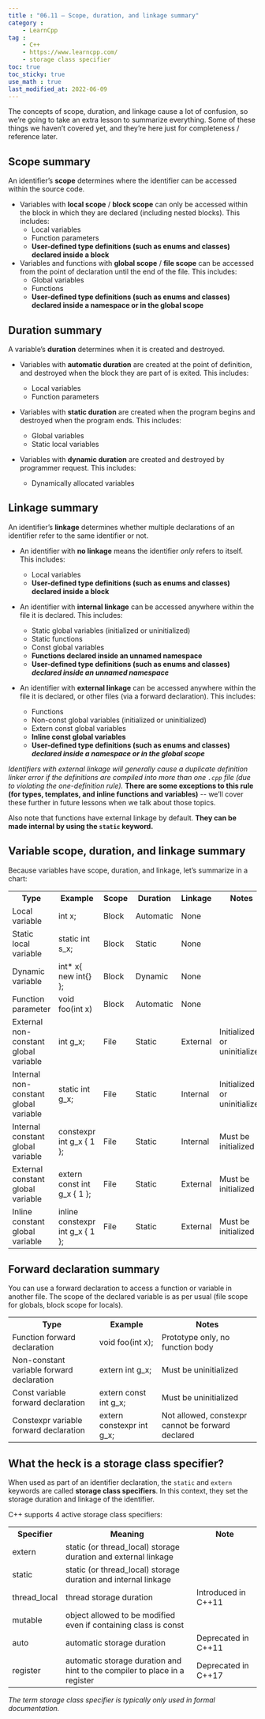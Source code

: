 ```yaml
---
title : "06.11 — Scope, duration, and linkage summary"
category :
    - LearnCpp
tag : 
    - C++
    - https://www.learncpp.com/
    - storage class specifier
toc: true  
toc_sticky: true 
use_math : true
last_modified_at: 2022-06-09
---
```



The concepts of scope, duration, and linkage cause a lot of confusion, so we’re going to take an extra lesson to summarize everything. Some of these things we haven’t covered yet, and they’re here just for completeness / reference later.


## Scope summary

An identifier’s **scope** determines where the identifier can be accessed within the source code.

- Variables with **local scope** / **block scope** can only be accessed within the block in which they are declared (including nested blocks). This includes:
    - Local variables
    - Function parameters
    - **User-defined type definitions (such as enums and classes) declared inside a block**
- Variables and functions with **global scope** / **file scope** can be accessed from the point of declaration until the end of the file. This includes:
    - Global variables
    - Functions
    - **User-defined type definitions (such as enums and classes) declared inside a namespace or in the global scope**


## Duration summary

A variable’s **duration** determines when it is created and destroyed.

- Variables with **automatic duration** are created at the point of definition, and destroyed when the block they are part of is exited. This includes:
    - Local variables
    - Function parameters

- Variables with **static duration** are created when the program begins and destroyed when the program ends. This includes:
    - Global variables
    - Static local variables

- Variables with **dynamic duration** are created and destroyed by programmer request. This includes:
    - Dynamically allocated variables


## Linkage summary

An identifier’s **linkage** determines whether multiple declarations of an identifier refer to the same identifier or not.

- An identifier with **no linkage** means the identifier *only* refers to itself. This includes:
    - Local variables
    - **User-defined type definitions (such as enums and classes) declared inside a block**

- An identifier with **internal linkage** can be accessed anywhere within the file it is declared. This includes:
    - Static global variables (initialized or uninitialized)
    - Static functions
    - Const global variables
    - **Functions declared inside an unnamed namespace**
    - **User-defined type definitions (such as enums and classes) *declared inside an unnamed namespace***

- An identifier with **external linkage** can be accessed anywhere within the file it is declared, or other files (via a forward declaration). This includes:
    - Functions
    - Non-const global variables (initialized or uninitialized)
    - Extern const global variables
    - **Inline const global variables**
    - **User-defined type definitions (such as enums and classes) *declared inside a namespace or in the global scope***

*Identifiers with external linkage will generally cause a duplicate definition linker error if the definitions are compiled into more than one `.cpp` file (due to violating the one-definition rule).* **There are some exceptions to this rule (for types, templates, and inline functions and variables)** -- we’ll cover these further in future lessons when we talk about those topics.

Also note that functions have external linkage by default. **They can be made internal by using the `static` keyword.**


## Variable scope, duration, and linkage summary

Because variables have scope, duration, and linkage, let’s summarize in a chart:

<div class="cpp-table-wrapper"><p></p><table class="cpp-table">
<tbody><tr>
<th>Type</th>
<th>Example</th>
<th>Scope</th>
<th>Duration</th>
<th>Linkage</th>
<th>Notes</th>
</tr>
<tr>
<td>Local variable</td>
<td>int x;</td>
<td>Block</td>
<td>Automatic</td>
<td>None</td>
<td></td>
</tr>
<tr>
<td>Static local variable</td>
<td>static int s_x;</td>
<td>Block</td>
<td>Static</td>
<td>None</td>
<td></td>
</tr>
<tr>
<td>Dynamic variable</td>
<td>int* x{ new int{} };</td>
<td>Block</td>
<td>Dynamic</td>
<td>None</td>
<td></td>
</tr>
<tr>
<td>Function parameter</td>
<td>void foo(int x)</td>
<td>Block</td>
<td>Automatic</td>
<td>None</td>
<td></td>
</tr>
<tr>
<td>External non-constant global variable</td>
<td>int g_x;</td>
<td>File</td>
<td>Static</td>
<td>External</td>
<td>Initialized or uninitialized</td>
</tr>
<tr>
<td>Internal non-constant global variable</td>
<td>static int g_x;</td>
<td>File</td>
<td>Static</td>
<td>Internal</td>
<td>Initialized or uninitialized</td>
</tr>
<tr>
<td>Internal constant global variable</td>
<td>constexpr int g_x { 1 };</td>
<td>File</td>
<td>Static</td>
<td>Internal</td>
<td>Must be initialized</td>
</tr>
<tr>
<td>External constant global variable</td>
<td>extern const int g_x { 1 };</td>
<td>File</td>
<td>Static</td>
<td>External</td>
<td>Must be initialized</td>
</tr>
<tr>
<td>Inline constant global variable</td>
<td>inline constexpr int g_x { 1 };</td>
<td>File</td>
<td>Static</td>
<td>External</td>
<td>Must be initialized</td>
</tr>
</tbody></table></div>


## Forward declaration summary

You can use a forward declaration to access a function or variable in another file. The scope of the declared variable is as per usual (file scope for globals, block scope for locals).

<div class="cpp-table-wrapper"><p></p><table class="cpp-table">
<tbody><tr>
<th>Type</th>
<th>Example</th>
<th>Notes</th>
</tr>
<tr>
<td>Function forward declaration</td>
<td>void foo(int x);</td>
<td>Prototype only, no function body</td>
</tr>
<tr>
<td>Non-constant variable forward declaration</td>
<td>extern int g_x;</td>
<td>Must be uninitialized</td>
</tr>
<tr>
<td>Const variable forward declaration</td>
<td>extern const int g_x;</td>
<td>Must be uninitialized</td>
</tr>
<tr>
<td>Constexpr variable forward declaration</td>
<td>extern constexpr int g_x;</td>
<td>Not allowed, constexpr cannot be forward declared</td>
</tr>
</tbody></table></div>


## What the heck is a storage class specifier?

When used as part of an identifier declaration, the `static` and `extern` keywords are called **storage class specifiers**. In this context, they set the storage duration and linkage of the identifier.

C++ supports 4 active storage class specifiers:

<div class="cpp-table-wrapper"><p></p><table class="cpp-table">
<tbody><tr>
<th>Specifier</th>
<th>Meaning</th>
<th>Note</th>
</tr>
<tr>
<td>extern</td>
<td>static (or thread_local) storage duration and external linkage</td>
<td></td>
</tr>
<tr>
<td>static</td>
<td>static (or thread_local) storage duration and internal linkage</td>
<td></td>
</tr>
<tr>
<td>thread_local</td>
<td>thread storage duration</td>
<td>Introduced in C++11</td>
</tr>
<tr>
<td>mutable</td>
<td>object allowed to be modified even if containing class is const</td>
<td></td>
</tr>
<tr>
<td>auto</td>
<td>automatic storage duration</td>
<td>Deprecated in C++11</td>
</tr>
<tr>
<td>register</td>
<td>automatic storage duration and hint to the compiler to place in a register</td>
<td>Deprecated in C++17</td>
</tr>
</tbody></table></div>

*The term storage class specifier is typically only used in formal documentation.*